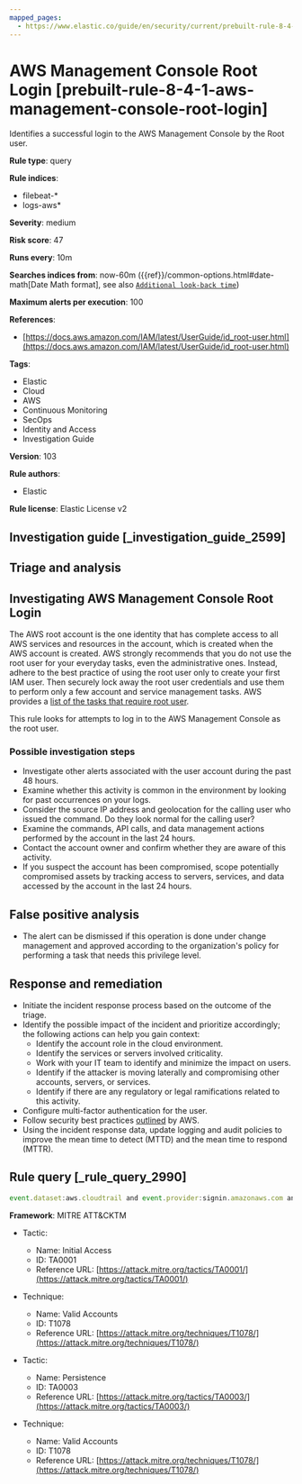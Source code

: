 ```yaml
---
mapped_pages:
  - https://www.elastic.co/guide/en/security/current/prebuilt-rule-8-4-1-aws-management-console-root-login.html
---
```


# AWS Management Console Root Login [prebuilt-rule-8-4-1-aws-management-console-root-login]

Identifies a successful login to the AWS Management Console by the Root user.

**Rule type**: query

**Rule indices**:

* filebeat-*
* logs-aws*

**Severity**: medium

**Risk score**: 47

**Runs every**: 10m

**Searches indices from**: now-60m ({{ref}}/common-options.html#date-math[Date Math format], see also [`Additional look-back time`](docs-content://solutions/security/detect-and-alert/create-detection-rule.md#rule-schedule))

**Maximum alerts per execution**: 100

**References**:

* [https://docs.aws.amazon.com/IAM/latest/UserGuide/id_root-user.html](https://docs.aws.amazon.com/IAM/latest/UserGuide/id_root-user.html)

**Tags**:

* Elastic
* Cloud
* AWS
* Continuous Monitoring
* SecOps
* Identity and Access
* Investigation Guide

**Version**: 103

**Rule authors**:

* Elastic

**Rule license**: Elastic License v2

## Investigation guide [_investigation_guide_2599]

## Triage and analysis

## Investigating AWS Management Console Root Login

The AWS root account is the one identity that has complete access to all AWS services and resources in the account,
which is created when the AWS account is created. AWS strongly recommends that you do not use the root user for your
everyday tasks, even the administrative ones. Instead, adhere to the best practice of using the root user only to create
your first IAM user. Then securely lock away the root user credentials and use them to perform only a few account and
service management tasks. AWS provides a [list of the tasks that require root user](https://docs.aws.amazon.com/general/latest/gr/root-vs-iam.html#aws_tasks-that-require-root).

This rule looks for attempts to log in to the AWS Management Console as the root user.

### Possible investigation steps

- Investigate other alerts associated with the user account during the past 48 hours.
- Examine whether this activity is common in the environment by looking for past occurrences on your logs.
- Consider the source IP address and geolocation for the calling user who issued the command. Do they look normal for the
  calling user?
- Examine the commands, API calls, and data management actions performed by the account in the last 24 hours.
- Contact the account owner and confirm whether they are aware of this activity.
- If you suspect the account has been compromised, scope potentially compromised assets by tracking access to servers,
services, and data accessed by the account in the last 24 hours.

## False positive analysis

- The alert can be dismissed if this operation is done under change management and approved according to the
organization's policy for performing a task that needs this privilege level.

## Response and remediation

- Initiate the incident response process based on the outcome of the triage.
- Identify the possible impact of the incident and prioritize accordingly; the following actions can help you gain context:
    - Identify the account role in the cloud environment.
    - Identify the services or servers involved criticality.
    - Work with your IT team to identify and minimize the impact on users.
    - Identify if the attacker is moving laterally and compromising other accounts, servers, or services.
    - Identify if there are any regulatory or legal ramifications related to this activity.
- Configure multi-factor authentication for the user.
- Follow security best practices [outlined](https://aws.amazon.com/premiumsupport/knowledge-center/security-best-practices/) by AWS.
- Using the incident response data, update logging and audit policies to improve the mean time to detect (MTTD) and the
mean time to respond (MTTR).

## Rule query [_rule_query_2990]

```js
event.dataset:aws.cloudtrail and event.provider:signin.amazonaws.com and event.action:ConsoleLogin and aws.cloudtrail.user_identity.type:Root and event.outcome:success
```

**Framework**: MITRE ATT&CKTM

* Tactic:

    * Name: Initial Access
    * ID: TA0001
    * Reference URL: [https://attack.mitre.org/tactics/TA0001/](https://attack.mitre.org/tactics/TA0001/)

* Technique:

    * Name: Valid Accounts
    * ID: T1078
    * Reference URL: [https://attack.mitre.org/techniques/T1078/](https://attack.mitre.org/techniques/T1078/)

* Tactic:

    * Name: Persistence
    * ID: TA0003
    * Reference URL: [https://attack.mitre.org/tactics/TA0003/](https://attack.mitre.org/tactics/TA0003/)

* Technique:

    * Name: Valid Accounts
    * ID: T1078
    * Reference URL: [https://attack.mitre.org/techniques/T1078/](https://attack.mitre.org/techniques/T1078/)




